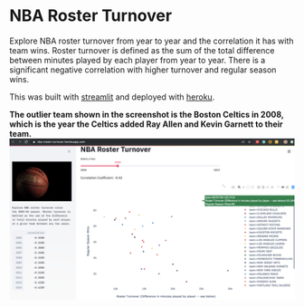 # NBA Roster Turnover
Explore NBA roster turnover from year to year and the correlation it has with team wins. 
Roster turnover is defined as the sum of the total difference between minutes played by each player from
year to year. There is a significant negative correlation with higher turnover and regular season wins.

This was built with [streamlit](https://streamlit.io/) and deployed with [heroku](https://www.heroku.com/).

**The outlier team shown in the screenshot is the Boston Celtics in 2008, which is the year
the Celtics added Ray Allen and Kevin Garnett to their team.**
![](images/screen.png)